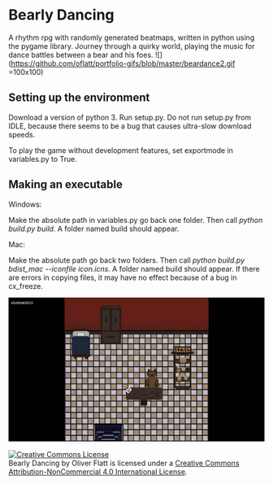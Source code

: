 # Bearly Dancing
A rhythm rpg with randomly generated beatmaps, written in python using the pygame library. Journey through a quirky world, playing the music for dance battles between a bear and his foes.
![](https://github.com/oflatt/portfolio-gifs/blob/master/beardance2.gif =100x100)

## Setting up the environment

Download a version of python 3.
Run setup.py. Do not run setup.py from IDLE, because there seems to be a bug that causes ultra-slow download speeds.

To play the game without development features, set exportmode in variables.py to True.

## Making an executable

Windows:

Make the absolute path in variables.py go back one folder. Then call *python build.py build*.
A folder named build should appear.

Mac:

Make the absolute path go back two folders. Then call *python build.py bdist_mac --iconfile icon.icns*.
A folder named build should appear. If there are errors in copying files, it may have no effect because of a bug in cx_freeze.



![](https://github.com/oflatt/portfolio-gifs/blob/master/bearly-dancing-demo.gif)


<a rel="license" href="http://creativecommons.org/licenses/by-nc/4.0/"><img alt="Creative Commons License" style="border-width:0" src="https://i.creativecommons.org/l/by-nc/4.0/88x31.png" /></a><br /><span xmlns:dct="http://purl.org/dc/terms/" property="dct:title">Bearly Dancing</span> by <span xmlns:cc="http://creativecommons.org/ns#" property="cc:attributionName">Oliver Flatt</span> is licensed under a <a rel="license" href="http://creativecommons.org/licenses/by-nc/4.0/">Creative Commons Attribution-NonCommercial 4.0 International License</a>.
